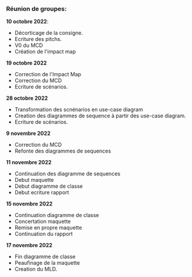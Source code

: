 ### Réunion de groupes:
**10 octobre 2022**:
  + Décorticage de la consigne.
  + Ecriture des pitchs.
  + V0 du MCD
  + Création de l'impact map
 
 **19 octobre 2022**
   + Correction de l'Impact Map
   + Correction du MCD
   + Ecriture de scénarios.

 **28 octobre 2022**
   + Transformation des scnénarios en use-case diagram
   + Creation des diagrammes de sequence à partir des use-case diagram. 
   + Ecriture de scénarios.

 **9 novembre 2022**
  + Correction du MCD 
  + Refonte des diagrammes de sequences 
  
  **11 novembre 2022**
  + Continuation des diagramme de sequences
  + Debut maquette 
  + Debut diagramme de classe
  + Debut ecriture rapport
  
  **15 novembre 2022**
  + Continuation diagramme de classe
  + Concertation maquette
  + Remise en propre maquette
  + Continuation du rapport 

  **17 novembre 2022**
  + Fin diagramme de classe
  + Peaufinage de la maquette
  + Creation du MLD.
